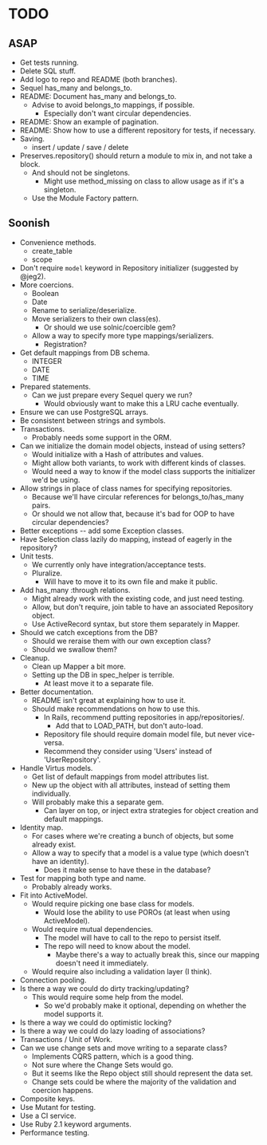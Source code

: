 TODO
====


ASAP
----

* Get tests running.
* Delete SQL stuff.
* Add logo to repo and README (both branches).
* Sequel has_many and belongs_to.
* README: Document has_many and belongs_to.
    * Advise to avoid belongs_to mappings, if possible.
        * Especially don't want circular dependencies.
* README: Show an example of pagination.
* README: Show how to use a different repository for tests, if necessary.
* Saving.
    * insert / update / save / delete
* Preserves.repository() should return a module to mix in, and not take a block.
    * And should not be singletons.
        * Might use method_missing on class to allow usage as if it's a singleton.
    * Use the Module Factory pattern.


Soonish
-------

* Convenience methods.
    * create_table
    * scope
* Don't require `model` keyword in Repository initializer (suggested by @jeg2).
* More coercions.
    * Boolean
    * Date
    * Rename to serialize/deserialize.
    * Move serializers to their own class(es).
        * Or should we use solnic/coercible gem?
    * Allow a way to specify more type mappings/serializers.
    	 * Registration?
* Get default mappings from DB schema.
    * INTEGER
    * DATE
    * TIME
* Prepared statements.
    * Can we just prepare every Sequel query we run?
        * Would obviously want to make this a LRU cache eventually.
* Ensure we can use PostgreSQL arrays.
* Be consistent between strings and symbols.
* Transactions.
    * Probably needs some support in the ORM.
* Can we initialize the domain model objects, instead of using setters?
    * Would initialize with a Hash of attributes and values.
    * Might allow both variants, to work with different kinds of classes.
    * Would need a way to know if the model class supports the initializer we'd be using.
* Allow strings in place of class names for specifying repositories.
    * Because we'll have circular references for belongs_to/has_many pairs.
    * Or should we not allow that, because it's bad for OOP to have circular dependencies?
* Better exceptions -- add some Exception classes.
* Have Selection class lazily do mapping, instead of eagerly in the repository?
* Unit tests.
    * We currently only have integration/acceptance tests.
    * Pluralize.
        * Will have to move it to its own file and make it public.
* Add has_many :through relations.
    * Might already work with the existing code, and just need testing.
    * Allow, but don't require, join table to have an associated Repository object.
    * Use ActiveRecord syntax, but store them separately in Mapper.
* Should we catch exceptions from the DB?
    * Should we reraise them with our own exception class?
    * Should we swallow them?
* Cleanup.
    * Clean up Mapper a bit more.
    * Setting up the DB in spec_helper is terrible.
        * At least move it to a separate file.
* Better documentation.
    * README isn't great at explaining how to use it.
    * Should make recommendations on how to use this.
        * In Rails, recommend putting repositories in app/repositories/.
            * Add that to LOAD_PATH, but don't auto-load.
        * Repository file should require domain model file, but never vice-versa.
        * Recommend they consider using 'Users' instead of 'UserRepository'.
* Handle Virtus models.
    * Get list of default mappings from model attributes list.
    * New up the object with all attributes, instead of setting them individually.
    * Will probably make this a separate gem.
        * Can layer on top, or inject extra strategies for object creation and default mappings.
* Identity map.
    * For cases where we're creating a bunch of objects, but some already exist.
    * Allow a way to specify that a model is a value type (which doesn't have an identity).
        * Does it make sense to have these in the database?
* Test for mapping both type and name.
    * Probably already works.
* Fit into ActiveModel.
    * Would require picking one base class for models.
        * Would lose the ability to use POROs (at least when using ActiveModel).
    * Would require mutual dependencies.
        * The model will have to call to the repo to persist itself.
        * The repo will need to know about the model.
            * Maybe there's a way to actually break this, since our mapping doesn't need it immediately.
    * Would require also including a validation layer (I think).
* Connection pooling.
* Is there a way we could do dirty tracking/updating?
    * This would require some help from the model.
        * So we'd probably make it optional, depending on whether the model supports it.
* Is there a way we could do optimistic locking?
* Is there a way we could do lazy loading of associations?
* Transactions / Unit of Work.
* Can we use change sets and move writing to a separate class?
    * Implements CQRS pattern, which is a good thing.
    * Not sure where the Change Sets would go.
    * But it seems like the Repo object still should represent the data set.
    * Change sets could be where the majority of the validation and coercion happens.
* Composite keys.
* Use Mutant for testing.
* Use a CI service.
* Use Ruby 2.1 keyword arguments.
* Performance testing.
